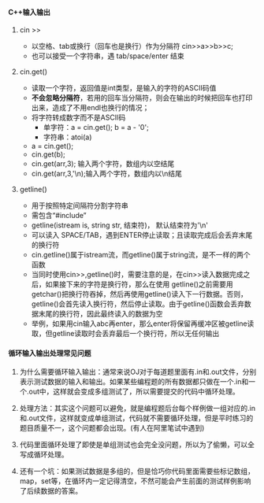####  C++输入输出
1. cin >>
   - 以空格、tab或换行（回车也是换行）作为分隔符
        cin>>a>>b>>c;
   - 也可以接受一个字符串，遇 tab/space/enter 结束
2. cin.get()
   - 读取一个字符，返回值是int类型，是输入的字符的ASCII码值
   - **不会忽略分隔符**，若用的回车当分隔符，则会在输出的时候把回车也打印出来，造成了不用endl也换行的情况；
   - 将字符转成数字而不是ASCII码
     - 单字符：a = cin.get(); b = a - '0';
     - 字符串：atoi(a)
   - a = cin.get();
   - cin.get(b); 
   - cin.get(arr,3); 输入两个字符，数组内以空结尾
   - cin.get(arr,3,'\n);输入两个字符，数组内以\n结尾

3. getline()
   - 用于按照特定间隔符分割字符串
   - 需包含“#include<string>”
   - getline(istream is, string str, 结束符)， 默认结束符为'\n'
   - 可以读入 SPACE/TAB，遇到ENTER停止读取；且读取完成后会丢弃末尾的换行符
   - cin.getline()属于istream流，而getline()属于string流，是不一样的两个函数
   - 当同时使用cin>>,getline()时，需要注意的是，在cin>>读入数据完成之后，如果接下来的字符是换行符，那么在使用 getline()之前需要用getchar()把换行符吞掉，然后再使用getline()读入下一行数据。否则，getline()会首先读入换行符，然后停止读取。由于getline()函数会丢弃数据末尾的换行符，因此最终读入的数据为空
   - 举例，如果用cin输入abc再enter，那么enter将保留再缓冲区被getline读取，但getline读取时会丢弃最后一个换行符，所以无任何输出


#### 循环输入输出处理常见问题
1. 为什么需要循环输入输出：通常来说OJ对于每道题里面有.in和.out文件，分别表示测试数据的输入和输出。如果某些编程题的所有数据都只做在一个.in和一个.out中，这样就会变成多组测试了，所以需要提交的代码中循环处理。

2. 处理方法：其实这个问题可以避免，就是编程题后台每个样例做一组对应的.in和.out文件，这样就变成单组测试，代码就不需要循环处理，但是平时练习的题目质量不一，这个问题都会出现。(有人在阿里笔试中遇到)

3. 代码里面循环处理了即使是单组测试也会完全没问题，所以为了偷懒，可以全写成循环处理。

4. 还有一个坑：如果测试数据是多组的，但是恰巧你代码里面需要些标记数组，map，set等，在循环内一定记得清空，不然可能会产生前面的测试样例影响了后续数据的答案。
